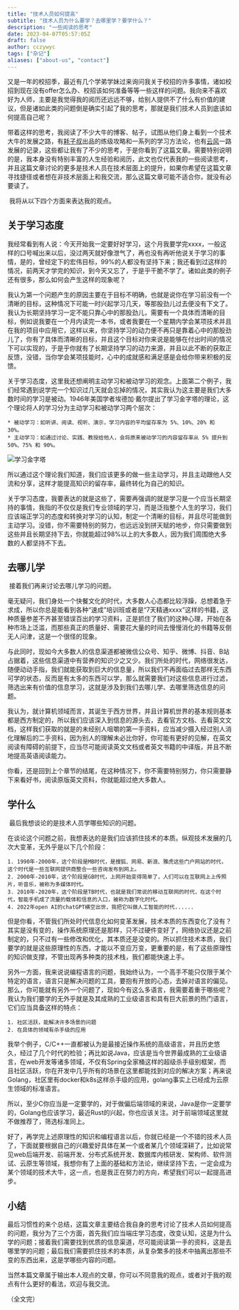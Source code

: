 ```yaml
---
title: "技术人员如何提高"
subtitle: "技术人员为什么要学？去哪里学？要学什么？"
description: "一些阅读的思考"
date: 2023-04-07T05:57:05Z
draft: false
author: cczywyc
tags: ["杂记"]
aliases: ["about-us", "contact"]
---
```

​	又是一年的校招季，最近有几个学弟学妹过来询问我关于校招的许多事情，诸如校招到现在没有offer怎么办、校招该如何准备等等一些这样的问题。我向来不喜欢好为人师，主要是我觉得我的阅历还远远不够，给别人提供不了什么有价值的建议，但是诸如此类的问题倒是确实引起了我的思考，那就是我们技术人员到底该如何提高自己呢？

​	带着这样的思考，我阅读了不少大牛的博客、帖子，试图从他们身上看到一个技术大牛的发展之路，有[耗子叔](https://coolshell.cn)出品的练级攻略和一系列的学习方法论，也有[云风](https://blog.codingnow.com/)一路发展的记录，这些都让我有了不少的思考，于是你看到了这篇文章。需要特别说明的是，我本身没有特别丰富的人生经验和阅历，此文也仅代表我的一些阅读思考，并且这篇文章讨论的更多是技术人员在技术层面上的提升，如果你希望在这篇文章寻找捷径或者想在非技术层面上和我交流，那么这篇文章可能不适合你，就没有必要读了。

​	我将从以下四个方面来表达我的观点。

## 关于学习态度

​	我经常看到有人说：今天开始我一定要好好学习，这个月我要学完xxxx，一般这样的口号喊出来以后，没过两天就好像泄气了，再也没有再听他说关于学习的事情，是的，曾经定下的宏伟目标，99%的人都没有坚持下来；我还看到过这样的情况，前两天才学完的知识，到今天又忘了，于是乎干脆不学了。诸如此类的例子还有很多，那么如何会产生这样的现象呢？

​	我认为第一个问题产生的原因主要在于目标不明确，也就是说你在学习前没有一个清晰的目标，这种情况下可能一时兴起学习几天，等那股劲儿过去便没有下文了。我认为长期坚持学习一定不能只靠心中的那股劲儿，需要有一个具体而清晰的目标，例如说我要在一个月内读完一本书，或者我要在一个星期内学会某项技术并且在我的项目中应用它，这样以来，你坚持学习的动力便不再只是靠着心中的那股劲儿了，你有了具体而清晰的目标，并且这个目标对你来说是能够在付出时间的情况下可以实现的，于是乎你就有了长期坚持学习的动力来源，并且以此不断的获取正反馈，没错，当你学会某项技能时，心中的成就感和满足感是会给你带来积极的反馈。

​	关于学习态度，这里我还想阐明主动学习和被动学习的观念。上面第二个例子，我们经常遇到说学完一个知识过几天就会忘掉的情况，其实我认为这主要是我们大多数时间的学习是被动。1946年美国学者埃德加·戴尔提出了学习金字塔的理论，这个理论将人的学习分为主动学习和被动学习两个层次：

	* 被动学习：如听讲、阅读、视听、演示，学习内容的平均留存率为 5%、10%、20% 和 30%。
	* 主动学习：如通过讨论、实践、教授给他人，会将原来被动学习的内容留存率从 5% 提升到 50%、75% 和 90%。

![学习金字塔](https://p0.itc.cn/images01/20210330/a9e1d2e705de4d75aa14905bf8368f35.jpeg)

所以通过这个理论我们知道，我们应该更多的做一些主动学习，并且主动跟他人交流和分享，这样才能提高知识的留存率，最终转化为自己的知识。

​	关于学习态度，我要表达的就是这些了，需要再强调的就是学习是一个应当长期坚持的事情，我指的不仅仅是我们专业领域的学习，而是泛指整个人生的学习，我们应该端正学习的态度和转换对学习的认知，制定一个清晰的目标，并且尽可能做到主动学习。没错，你不需要特别的努力，也远远没到拼天赋的地步，你只需要做到这些并且长期坚持下去，你就能超过98%以上的大多数人，因为我们周围绝大多数的人都坚持不下去。

## 去哪儿学

​	接着我们再来讨论去哪儿学习的问题。

​	毫无疑问，我们身处一个快餐文化的时代，大多数人心态都比较浮躁，总想着急于求成，所以你总是能看到各种“速成”培训班或者是“7天精通xxxx”这样的书籍，这种质量参差不齐甚至错误百出的学习资料，正是抓住了我们的这种心理，开始在各种市场上泛滥，而那些真正的质量好、需要花大量的时间去慢慢消化的书籍等反倒无人问津，这是一个很怪的现象。

​	与此同时，现如今大多数人的信息渠道都被微信公众号、知乎、微博、抖音、B站占据着，这些信息渠道中有营养的知识少之又少。我们所处的时代，网络很发达，随便动动手指，我们就能获取到巨大的信息量，所以我们不再面临过去那样无东西可学的状态，反而是有太多的东西可以学，那么就需要我们对这些信息进行过滤，筛选出来有价值的信息学习，这就是涉及到我们去哪儿学、去哪里筛选信息的问题。

​	我认为，就计算机领域而言，其诞生于西方世界，并且计算机世界的基本规则基本都是西方制定的，所以我们应该深入到信息的源头去，去看官方文档、去看英文文档，这样我们获取的就是的未经别人咀嚼的第一手资料，应当减少摄入经过别人消化理解后的二手资料，因为别人的理解未必比你好，你可能有更好的见解，在英文阅读有障碍的前提下，应当尽可能阅读英文文档或者英文书籍的中译版，并且不断地提高英语阅读能力。

​	你看，还是回到上个章节的结尾，在这种情况下，你不需要特别努力，你只需要静下来看好书，阅读原版英文资料，你就能超过绝大多数人。

## 学什么

​	最后我想谈论的是技术人员学哪些知识的问题。

​	在谈论这个问题之前，我想表达的是我们应该抓住技术的本质。纵观技术发展的几次大变革，无外乎是以下几个阶段：

 	1. 1990年-2000年，这个阶段是MB时代，是搜狐、网易、新浪、雅虎这些门户网站的时代，这个时代是一些互联网提供商整合一些咨询发布到网上。
 	2. 2000年-2010年，这个阶段是GB时代，上网开始变得简单了，人们可以在互联网上上传照片，听音乐，被称为多媒体时代。
 	3. 2010年-2020年，这个阶段是TB时代，也就是我们常说的移动互联网的时代，在这个时代，智能手机成了流量的载体和信息的入口，被称为数字化时代。
 	4. 2022年open AI的chatGPT横空出世，我把它叫做人工智能的时代......

​	但是你看，不管我们所处时代信息化如何变革发展，技术本质的东西变化了没有？其实是没有变的，操作系统原理还是那样，只不过硬件变好了，网络协议还是之前制定的，只不过有一些修改和优化，其本质还是没变的。所以抓住技术本质，我们要学的就是这些原理性的东西，才能以不变应万变，更重要的是，有了这些原理性的知识做支撑，不管出现再多种类的技术栈，我们都能快速上手。

​	另外一方面，我来说说编程语言的问题，我始终认为，一个高手不能只仅限于某个特定的语言，语言只是解决问题的工具，要抱有开放的心态，去掉对语言的偏见。那么，你可能就有另外一个问题了，现如今有这么多语言，我需要着重于哪些呢？我认为我们要学的无外乎就是及其成熟的工业级语言和具有巨大前景的热门语言，它们应当具备这样的特点：

	1. 社区活跃，能解决许多场景的问题
	2. 在具体的领域有杀手级的应用

我举个例子，C/C++一直都被认为是最接近操作系统的高级语言，并且历史悠久，经过了几个时代的检验；再比如说Java，应该是当今世界最成熟的工业级语言，在web开发等诸多领域，不仅有Spring全家桶这样的超级杀手级别框架，而且社区活跃，你在开发中几乎所有的场景在这里都能找到对应的解决方案；再来说Golang，社区里有docker和k8s这样杀手级的应用，golang事实上已经成为云原生领域的标准语言。

​	所以，至少C你应当是一定要学的，对于做偏后端领域的来说，Java是你一定要学的，Golang也应该学习，最近Rust的兴起，你也应该关注。对于前端领域这里就不做推荐了，筛选标准同上。

​	好了，再学完上述原理性的知识和编程语言以后，你就已经是一个不错的技术人员了，下面就要根据自己的兴趣爱好具体在某一个或者某几个领域深耕了，比如说常见web后端开发、前端开发、分布式系统开发、数据库内核研发、架构师、软件测试、云原生等领域，我想你有了上面的基础和方法论，继续坚持下去，一定会成为某个领域的技术大牛，这一点，也是我正在努力的方向，希望我们可以一起提高进步。

## 小结

​	最后习惯性的来个总结，这篇文章主要结合我自身的思考讨论了技术人员如何提高的问题，我分为了三个方面，首先我们应当端庄学习态度，改变认知，这是为什么学的问题；接着我们需要找到优质的信息渠道，尽可能阅读第一手的资料，这是去哪里学的问题；最后我们需要抓住技术的本质，从复杂繁多的技术中抽离出那些不变的东西出来，这是学哪些内容的问题。

​	当然本篇文章属于输出本人观点的文章，你可以不同意我的观点，或者对于我的观点有什么更好的看法，欢迎与我交流。

（全文完）
